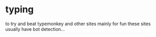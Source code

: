# typing


to try and beat typemonkey and other sites
mainly for fun
these sites usually have bot detection...
